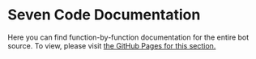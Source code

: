# Seven Code Documentation
Here you can find function-by-function documentation for the entire bot source.
To view, please visit [the GitHub Pages for this section.](https://propolisa.github.io/Seven/)
